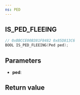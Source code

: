 ```yaml
---
ns: PED
---
```

## IS_PED_FLEEING

```c
// 0xBBCCE00B381F8482 0x85D813C6
BOOL IS_PED_FLEEING(Ped ped);
```


## Parameters
* **ped**: 

## Return value

